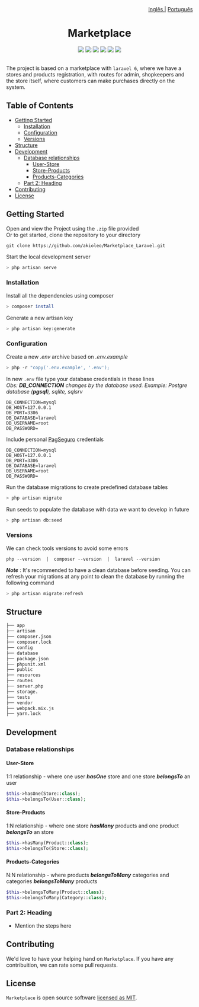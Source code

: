 <div align='right'>
    <a href="./README.md">Inglês |</a>
    <a href="./PORTUGUESE.md">Português</a>
</div>

<div align='center'>
    <h1>Marketplace</h1>
    <a href="https://www.linkedin.com/in/leonardo-akio/" target="_blank"><img src="https://img.shields.io/badge/LinkedIn%20-blue?style=flat&logo=linkedin&labelColor=blue" target="_blank"></a> 
    <img src="https://img.shields.io/badge/version-v0.1-blue"/>
    <img src="https://img.shields.io/github/contributors/akioleo/Marketplace_Laravel"/>
    <img src="https://img.shields.io/github/stars/akioleo/Marketplace_Laravel?style=sociale"/>
    <img src="https://img.shields.io/github/forks/akioleo/Marketplace_Laravel?style=social"/>
    <img src="https://img.shields.io/badge/License-MIT-blue"/>
</div>
<br>

The project is based on a marketplace with `laravel 6`, where we have a stores and products registration, with routes for admin, shopkeepers and the store itself, where customers can make purchases directly on the system.

## Table of Contents
- [Getting Started](#getting-started)
	- [Installation](#installation)
	- [Configuration](#configuration)
	- [Versions](#versions)
- [Structure](#structure)
- [Development](#development)
    - [Database relationships](#database-relationships)
        - [User-Store](#user-store) 
        - [Store-Products](#store-products)
        - [Products-Categories](#products-categories)
	- [Part 2: Heading](#part-2-heading)
- [Contributing](#contributing)
- [License](#license)


## Getting Started
Open and view the Project using the `.zip` file provided
<br/>
Or to get started, clone the repository to your directory

    git clone https://github.com/akioleo/Marketplace_Laravel.git
    
Start the local development server
```bash
> php artisan serve
```   

### Installation
Install all the dependencies using composer
```bash
> composer install
```
Generate a new artisan key
```bash
> php artisan key:generate
```

### Configuration
Create a new *.env* archive based on *.env.example*
```bash
> php -r "copy('.env.example', '.env');
```
In new `.env` file type your database credentials in these lines<br/>
*Obs: **DB_CONNECTION** changes by the database used. Example: Postgre database (**pgsql**), sqlite, sqlsrv*

    DB_CONNECTION=mysql  
    DB_HOST=127.0.0.1  
    DB_PORT=3306  
    DB_DATABASE=laravel  
    DB_USERNAME=root  
    DB_PASSWORD=
 

Include personal <a href="https://acesso.pagseguro.uol.com.br/sandbox">PagSeguro</a> credentials

    DB_CONNECTION=mysql  
    DB_HOST=127.0.0.1  
    DB_PORT=3306  
    DB_DATABASE=laravel  
    DB_USERNAME=root  
    DB_PASSWORD=
 
Run the database migrations to create predefined database tables 
```bash
> php artisan migrate  
```   
Run seeds to populate the database with data we want to develop in future
```bash
> php artisan db:seed  
```    
### Versions
We can check tools versions to avoid some errors 

    php --version  |  composer --version  |  laravel --version
    
***Note*** : It's recommended to have a clean database before seeding. You can refresh your migrations at any point to clean the database by running the following command
```bash
> php artisan migrate:refresh
```
## Structure 

```bash
├── app
├── artisan
├── composer.json
├── composer.lock
├── config
├── database
├── package.json
├── phpunit.xml
├── public
├── resources
├── routes
├── server.php
├── storage.
├── tests
├── vendor
├── webpack.mix.js
├── yarn.lock
```


## Development

### Database relationships

#### User-Store
1:1 relationship - where one user ***hasOne*** store and one store ***belongsTo*** an user
```php
$this->hasOne(Store::class);
$this->belongsTo(User::class);
```
#### Store-Products
1:N relationship - where one store ***hasMany*** products and one product ***belongsTo*** an store
```php
$this->hasMany(Product::class);
$this->belongsTo(Store::class);
```
#### Products-Categories
N:N relationship - where products ***belongsToMany*** categories and categories ***belongsToMany*** products
```php
$this->belongsToMany(Product::class);
$this->belongsToMany(Category::class);
```


### Part 2: Heading

* Mention the steps here

## Contributing

We'd love to have your helping hand on `Marketplace`. If you have any contribuition, we can rate some pull requests.


## License

`Marketplace` is open source software [licensed as MIT][license].

[license]: https://github.com/git/git-scm.com/blob/main/MIT-LICENSE.txt
